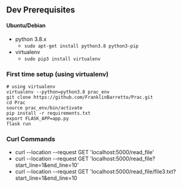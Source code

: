 ## Dev Prerequisites 

#### Ubuntu/Debian

* python 3.8.x
    * `sudo apt-get install python3.8 python3-pip`
* virtualenv
    * `sudo pip3 install virtualenv`

### First time setup (using virtualenv)
```
# using virtualenv
virtualenv --python=python3.8 prac_env
git clone https://github.com/FranklinBarretto/Prac.git
cd Prac
source prac_env/bin/activate
pip install -r requirements.txt
export FLASK_APP=app.py
flask run
```
### Curl Commands

* curl --location --request GET 'localhost:5000/read_file'
* curl --location --request GET 'localhost:5000/read_file?start_line=1&end_line=10'
* curl --location --request GET 'localhost:5000/read_file/file3.txt?start_line=1&end_line=10
